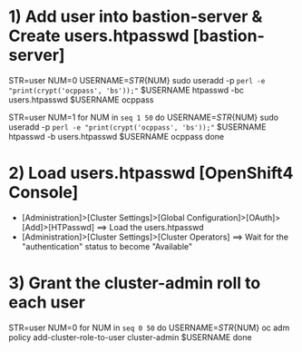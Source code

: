 # 1) Add user into bastion-server & Create users.htpasswd [bastion-server]
STR=user
NUM=0
USERNAME=${STR}${NUM}
sudo useradd -p `perl -e "print(crypt('ocppass', 'bs'));"` $USERNAME
htpasswd -bc users.htpasswd $USERNAME ocppass

STR=user
NUM=1
for NUM in `seq 1 50`
do
  USERNAME=${STR}${NUM}
  sudo useradd -p `perl -e "print(crypt('ocppass', 'bs'));"` $USERNAME
  htpasswd -b users.htpasswd $USERNAME ocppass
done

# 2) Load users.htpasswd [OpenShift4 Console]
- [Administration]>[Cluster Settings]>[Global Configuration]>[OAuth]>[Add]>[HTPasswd]
	==> Load the users.htpasswd
- [Administration]>[Cluster Settings]>[Cluster Operators] 
	==> Wait for the "authentication" status to become "Available"
# 3) Grant the cluster-admin roll to each user
STR=user
NUM=0
for NUM in `seq 0 50`
do
  USERNAME=${STR}${NUM}
  oc adm policy add-cluster-role-to-user cluster-admin $USERNAME
done
